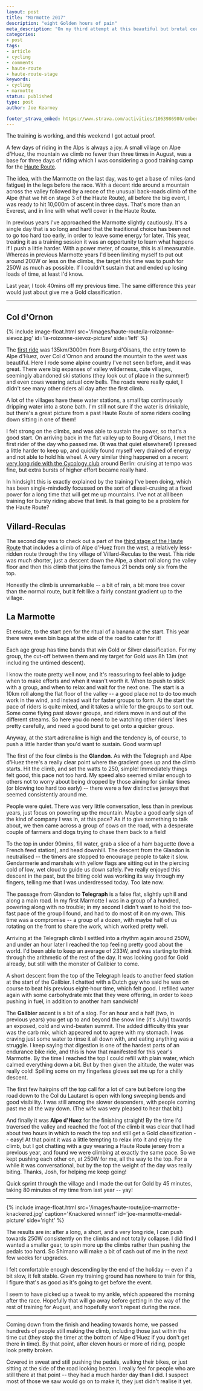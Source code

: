 ```yaml
---
layout: post
title: "Marmotte 2017"
description: "eight Golden hours of pain"
meta_description: "On my third attempt at this beautiful but brutal course of 174km and 5500m of ascent I finished with a Brevet d'Or, the Gold Classification"
categories:
- post
tags:
- article
- cycling
- comments
- haute-route
- haute-route-stage
keywords:
- cycling
- marmotte
status: published
type: post
author: Joe Kearney

footer_strava_embed: https://www.strava.com/activities/1063986980/embed/f7fd76f21fc988490571e0695aa8e083e86d0be2
---
```


[haute-route]: /haute-route

The training is working, and this weekend I got actual proof.

A few days of riding in the Alps is always a joy. A small village on Alpe d'Huez, the mountain we climb no fewer than three times in August, was a base for three days of riding which I was considering a good training camp for the [Haute Route][haute-route].

The idea, with the Marmotte on the last day, was to get a base of miles (and fatigue) in the legs before the race. With a decent ride around a mountain across the valley followed by a recce of the unusual back-roads climb of the Alpe (that we hit on stage 3 of the Haute Route), all before the big event, I was ready to hit 10,000m of ascent in three days. That's more than an Everest, and in line with what we'll cover in the Haute Route.

In previous years I've approached the Marmotte slightly cautiously. It's a single day that is so long and hard that the traditional choice has been not to go too hard too early, in order to leave some energy for later. This year, treating it as a training session it was an opportunity to learn what happens if I push a little harder. With a power meter, of course, this is all measurable. Whereas in previous Marmotte years I'd been limiting myself to put out around 200W or less on the climbs, the target this time was to push for 250W as much as possible. If I couldn't sustain that and ended up losing loads of time, at least I'd know.

Last year, I took 40mins off my previous time. The same difference this year would just about give me a Gold classification.

***

## Col d'Ornon

{% include image-float.html src='/images/haute-route/la-roizonne-sievoz.jpg' id='la-roizonne-sievoz-picture' side='left' %}

The [first ride](https://www.strava.com/activities/1060868712) was 135km/3000m from Bourg d'Oisans, the entry town to Alpe d'Huez, over Col d'Ornon and around the mountain to the west was beautiful. Here I rode some alpine country I've not seen before, and it was great. There were big expanses of valley wilderness, cute villages, seemingly abandoned ski stations (they look out of place in the summer!) and even cows wearing actual cow bells. The roads were really quiet, I didn't see many other riders all day after the first climb.

A lot of the villages have these water stations, a small tap continuously dripping water into a stone bath. I'm still not sure if the water is drinkable, but there's a great picture from a past Haute Route of some riders cooling down sitting in one of them!

I felt strong on the climbs, and was able to sustain the power, so that's a good start. On arriving back in the flat valley up to Bourg d'Oisans, I met the first rider of the day who passed me. (It was that quiet elsewhere!) I pressed a little harder to keep up, and quickly found myself very drained of energy and not able to hold his wheel. A very similar thing happened on a recent [very long ride with the Cycology club](https://www.strava.com/activities/1004988203) around Berlin: cruising at tempo was fine, but extra bursts of higher effort became really hard.

In hindsight this is exactly explained by the training I've been doing, which has been single-mindedly focussed on the sort of diesel-crusing at a fixed power for a long time that will get me up mountains. I've not at all been training for bursty riding above that limit. Is that going to be a problem for the Haute Route?

## Villard-Reculas

The second day was to check out a part of the [third stage of the Haute Route](http://www.hauteroute.org/events/view-stage/stage-3-alps-2017) that includes a climb of Alpe d'Huez from the west, a relatively less-ridden route through the tiny village of Villard-Reculas to the west. This ride was much shorter, just a descent down the Alpe, a short roll along the valley floor and then this climb that joins the famous 21 bends only six from the top.

Honestly the climb is unremarkable -- a bit of rain, a bit more tree cover than the normal route, but it felt like a fairly constant gradient up to the village.

## La Marmotte

Et ensuite, to the start pen for the ritual of a banana at the start. This year there were even bin bags at the side of the road to cater for it!

Each age group has time bands that win Gold or Silver classification. For my group, the cut-off between them and my target for Gold was 8h 13m (not including the untimed descent).

I know the route pretty well now, and it's reassuring to feel able to judge when to make efforts and when it wasn't worth it. When to push to stick with a group, and when to relax and wait for the next one. The start is a 10km roll along the flat floor of the valley -- a good place not to do too much work in the wind, and instead wait for faster groups to form. At the start the pace of riders is quite mixed, and it takes a while for the groups to sort out. Some come flying past slower groups, and riders move in and out of the different streams. So here you do need to be watching other riders' lines pretty carefully, and need a good burst to get onto a quicker group.

Anyway, at the start adrenaline is high and the tendency is, of course, to push a little harder than you'd want to sustain. Good warm up!

The first of the four climbs is the **Glandon**. As with the Telegraph and Alpe d'Huez there's a really clear point where the gradient goes up and the climb starts. Hit the climb, and set the watts to 250, simple! Immediately things felt good, this pace not too hard. My speed also seemed similar enough to others not to worry about being dropped by those aiming for similar times (or blowing too hard too early) -- there were a few distinctive jerseys that seemed consistently around me.

People were quiet. There was very little conversation, less than in previous years, just focus on powering up the mountain. Maybe a good early sign of the kind of company I was in, at this pace? As if to give something to talk about, we then came across a group of cows on the road, with a desperate couple of farmers and dogs trying to chase them back to a field!

To the top in under 90mins, fill water, grab a slice of a ham baguette (love a French feed station), and head downhill. The descent from the Glandon is neutralised -- the timers are stopped to encourage people to take it slow. Gendarmerie and marshals with yellow flags are sitting out in the piercing cold of low, wet cloud to guide us down safely. I've really enjoyed this descent in the past, but the biting cold was working its way through my fingers, telling me that I was underdressed today. Too late now.

The passage from Glandon to **Telegraph** is a false flat, slightly uphill and along a main road. In my first Marmotte I was in a group of a hundred, powering along with no trouble; in my second I didn't want to hold the too-fast pace of the group I found, and had to do most of it on my own. This time was a compromise -- a group of a dozen, with maybe half of us rotating on the front to share the work, which worked pretty well.

Arriving at the Telegraph climb I settled into a rhythm again around 250W, and under an hour later I reached the top feeling pretty good about the world. I'd been able to keep an average of 233W, and was starting to think through the arithmetic of the rest of the day. It was looking good for Gold already, but still with the monster of Galibier to come.

A short descent from the top of the Telegraph leads to another feed station at the start of the Galibier. I chatted with a Dutch guy who said he was on course to beat his previous eight-hour time, which felt good. I refilled water again with some carbohydrate mix that they were offering, in order to keep pushing in fuel, in addition to another ham sandwich!

The **Galibier** ascent is a bit of a slog. For an hour and a half (two, in previous years) you get up to and beyond the snow line (it's July) towards an exposed, cold and wind-beaten summit. The added difficulty this year was the carb mix, which appeared not to agree with my stomach. I was craving just some water to rinse it all down with, and eating anything was a struggle. I keep saying that digestion is one of the hardest parts of an endurance bike ride, and this is how that manifested for this year's Marmotte. By the time I reached the top I could refill with plain water, which calmed everything down a bit. But by then given the altitude, the water was really cold! Spilling some on my fingerless gloves set me up for a chilly descent.

The first few hairpins off the top call for a lot of care but before long the road down to the Col du Lautaret is open with long sweeping bends and good visibility. I was still among the slower descenders, with people coming past me all the way down. (The wife was very pleased to hear that bit.)

And finally it was **Alpe d'Huez** for the finishing straight! By the time I'd traversed the valley and reached the foot of the climb it was clear that I had about two hours in which to reach the top and still get a Gold classification -- easy! At that point it was a little tempting to relax into it and enjoy the climb, but I got chatting with a guy wearing a Haute Route jersey from a previous year, and found we were climbing at exactly the same pace. So we kept pushing each other on, at 250W for me, all the way to the top. For a while it was conversational, but by the top the weight of the day was really biting. Thanks, Josh, for helping me keep going!

Quick sprint through the village and I made the cut for Gold by 45 minutes, taking 80 minutes of my time from last year -- yay!

***

{% include image-float.html src='/images/haute-route/joe-marmotte-knackered.jpg' caption='Knackered winner!' id='joe-marmotte-medal-picture' side='right' %}

The results are in: after a long, a short, and a very long ride, I can push towards 250W consistently on the climbs and not totally collapse. I did find I wanted a smaller gear, to spin more up the climbs rather than pushing the pedals too hard. So Shimano will make a bit of cash out of me in the next few weeks for upgrades.

I felt comfortable enough descending by the end of the holiday -- even if a bit slow, it felt stable. Given my training ground has nowhere to train for this, I figure that's as good as it's going to get before the event.

I seem to have picked up a tweak to my ankle, which appeared the morning after the race. Hopefully that will go away before getting in the way of the rest of training for August, and hopefully won't repeat during the race.

***

Coming down from the finish and heading towards home, we passed hundreds of people still making the climb, including those just within the time cut (they stop the timer at the bottom of Alpe d'Huez if you don't get there in time). By that point, after eleven hours or more of riding, people look pretty broken.

Covered in sweat and still pushing the pedals, walking their bikes, or just sitting at the side of the road looking beaten. I really feel for people who are still there at that point -- they had a much harder day than I did. I suspect most of those we saw would go on to make it, they just didn't realise it yet.
